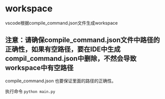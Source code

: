 # workspace
vscode根据compile_command.json文件生成workspace

## 注意：请确保compile_command.json文件中路径的正确性，如果有空路径，要在IDE中生成compil_command.json中删除，不然会导致workspace中有空路径

compile_command.json 也要保证里面的路径的正确性。

执行命令
`python main.py`
